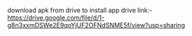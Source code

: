 download apk from drive to install app
drive link:- https://drive.google.com/file/d/1-g8n3xxmDSWe2E9qoYjUF2OFNdSNME5f/view?usp=sharing
